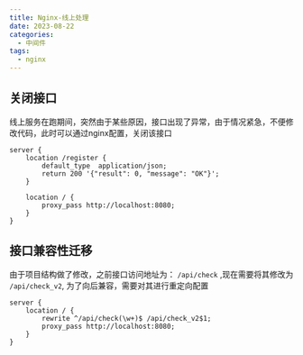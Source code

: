 ```yaml
---
title: Nginx-线上处理
date: 2023-08-22
categories:
  - 中间件
tags:
  - nginx
---
```



## 关闭接口

线上服务在跑期间，突然由于某些原因，接口出现了异常，由于情况紧急，不便修改代码，此时可以通过nginx配置，关闭该接口

```
server {
    location /register {
        default_type  application/json;
        return 200 '{"result": 0, "message": "OK"}';
    }
    
    location / {
        proxy_pass http://localhost:8080;
    }
}
```


## 接口兼容性迁移

由于项目结构做了修改，之前接口访问地址为： `/api/check` ,现在需要将其修改为 `/api/check_v2`, 为了向后兼容，需要对其进行重定向配置

```
server {
    location / {
        rewrite ^/api/check(\w+)$ /api/check_v2$1;
        proxy_pass http://localhost:8080;
    }
}
```